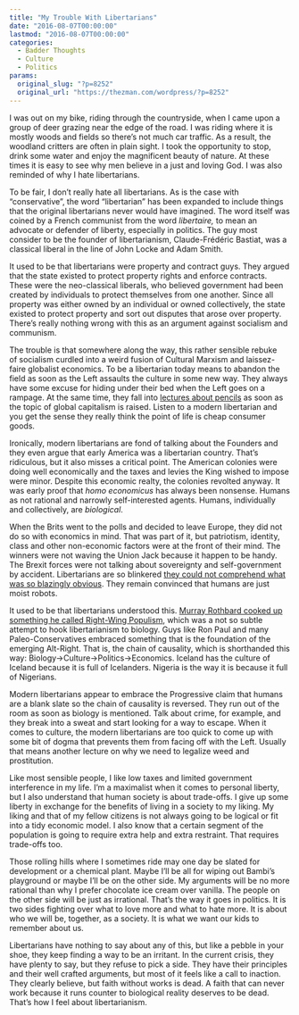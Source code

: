 ```yaml
---
title: "My Trouble With Libertarians"
date: "2016-08-07T00:00:00"
lastmod: "2016-08-07T00:00:00"
categories:
  - Badder Thoughts
  - Culture
  - Politics
params:
  original_slug: "?p=8252"
  original_url: "https://thezman.com/wordpress/?p=8252"
---
```


I was out on my bike, riding through the countryside, when I came upon a
group of deer grazing near the edge of the road. I was riding where it
is mostly woods and fields so there’s not much car traffic. As a result,
the woodland critters are often in plain sight. I took the opportunity
to stop, drink some water and enjoy the magnificent beauty of nature. At
these times it is easy to see why men believe in a just and loving God.
I was also reminded of why I hate libertarians.

To be fair, I don’t really hate all libertarians. As is the case with
“conservative”, the word “libertarian” has been expanded to include
things that the original libertarians never would have imagined. The
word itself was coined by a French communist from the
word *libertaire,* to mean an advocate or defender of liberty,
especially in politics. The guy most consider to be the founder of
libertarianism, Claude-Frédéric Bastiat, was a classical liberal in the
line of John Locke and Adam Smith.

It used to be that libertarians were property and contract guys. They
argued that the state existed to protect property rights and enforce
contracts. These were the neo-classical liberals, who believed
government had been created by individuals to protect themselves from
one another. Since all property was either owned by an individual or
owned collectively, the state existed to protect property and sort out
disputes that arose over property. There’s really nothing wrong with
this as an argument against socialism and communism.

The trouble is that somewhere along the way, this rather sensible rebuke
of socialism curdled into a weird fusion of Cultural Marxism
and laissez-faire globalist economics. To be a libertarian today means
to abandon the field as soon as the Left assaults the culture in some
new way. They always have some excuse for hiding under their bed when
the Left goes on a rampage. At the same time, they fall into
<a href="https://en.wikisource.org/wiki/I,_Pencil"
target="_blank">lectures about pencils</a> as soon as the topic of
global capitalism is raised. Listen to a modern libertarian and you get
the sense they really think the point of life is cheap consumer goods.

Ironically, modern libertarians are fond of talking about the Founders
and they even argue that early America was a libertarian country. That’s
ridiculous, but it also misses a critical point. The American colonies
were doing well economically and the taxes and levies the King wished to
impose were minor. Despite this economic realty, the colonies revolted
anyway. It was early proof that *homo economicus* has always been
nonsense. Humans as not rational and narrowly self-interested agents.
Humans, individually and collectively, are *biological*.

When the Brits went to the polls and decided to leave Europe, they did
not do so with economics in mind. That was part of it, but patriotism,
identity, class and other non-economic factors were at the front of
their mind. The winners were not waving the Union Jack because it happen
to be handy. The Brexit forces were not talking about sovereignty and
self-government by accident. Libertarians are so blinkered <a
href="http://reason.com/archives/2016/07/12/why-libertarians-should-be-wary-of-brexi"
target="_blank">they could not comprehend what was so blazingly
obvious</a>. They remain convinced that humans are just moist robots.

It used to be that libertarians understood this.
<a href="http://archive.lewrockwell.com/rothbard/ir/Ch5.html"
target="_blank">Murray Rothbard cooked up something he called Right-Wing
Populism</a>, which was a not so subtle attempt to hook libertarianism
to biology. Guys like Ron Paul and many Paleo-Conservatives embraced
something that is the foundation of the emerging Alt-Right. That is, the
chain of causality, which is shorthanded this way:
Biology-&gt;Culture-&gt;Politics-&gt;Economics. Iceland has the culture
of Iceland because it is full of Icelanders. Nigeria is the way it is
because it full of Nigerians.

Modern libertarians appear to embrace the Progressive claim that humans
are a blank slate so the chain of causality is reversed. They run out of
the room as soon as biology is mentioned. Talk about crime, for example,
and they break into a sweat and start looking for a way to escape. When
it comes to culture, the modern libertarians are too quick to come up
with some bit of dogma that prevents them from facing off with the Left.
Usually that means another lecture on why we need to legalize weed and
prostitution.

Like most sensible people, I like low taxes and limited government
interference in my life. I’m a maximalist when it comes to personal
liberty, but I also understand that human society is about trade-offs. I
give up some liberty in exchange for the benefits of living in a society
to my liking. My liking and that of my fellow citizens is not always
going to be logical or fit into a tidy economic model. I also know that
a certain segment of the population is going to require extra help and
extra restraint. That requires trade-offs too.

Those rolling hills where I sometimes ride may one day be slated for
development or a chemical plant. Maybe I’ll be all for wiping out
Bambi’s playground or maybe I’ll be on the other side. My arguments will
be no more rational than why I prefer chocolate ice cream over vanilla.
The people on the other side will be just as irrational. That’s the way
it goes in politics. It is two sides fighting over what to love more and
what to hate more. It is about who we will be, together, as a society.
It is what we want our kids to remember about us.

Libertarians have nothing to say about any of this, but like a pebble in
your shoe, they keep finding a way to be an irritant. In the current
crisis, they have plenty to say, but they refuse to pick a side. They
have their principles and their well crafted arguments, but most of it
feels like a call to inaction. They clearly believe, but faith without
works is dead. A faith that can never work because it runs counter to
biological reality deserves to be dead. That’s how I feel about
libertarianism.
